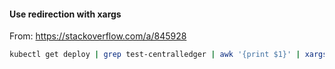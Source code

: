 
#### Use redirection with xargs
From: https://stackoverflow.com/a/845928
```sh
kubectl get deploy | grep test-centralledger | awk '{print $1}' | xargs -I{} sh -c 'kubectl get deploy -o yaml "$1" > "$1".yaml' -- {}
```
